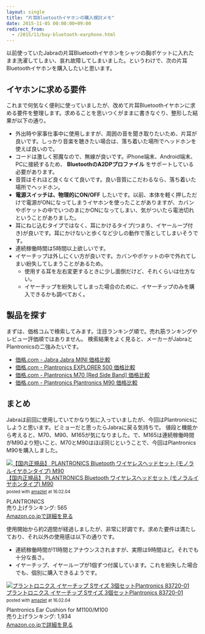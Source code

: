 ```yaml
---
layout: single
title: "片耳Bluetoothイヤホンの購入検討メモ"
date: 2015-11-05 00:00:00+09:00
redirect_from:
  - /2015/11/buy-bluetooth-earphone.html
---
```


以前使っていたJabraの片耳Bluetoothイヤホンをシャツの胸ポケットに入れたまま洗濯してしまい、哀れ故障してしまいました。というわけで、次の片耳Bluetoothイヤホンを購入したいと思います。

## イヤホンに求める要件

これまで何気なく便利に使っていましたが、改めて片耳Bluetoothイヤホンに求める要件を整理します。求めることを思いつくがままに書きなぐり、整形した結果が以下の通り。

* 外出時や家事仕事中に使用しますが、周囲の音を聞き取りたいため、片耳が良いです。しっかり音楽を聴きたい場合は、落ち着いた場所でヘッドホンを使えば良いので。
* コードは激しく邪魔なので、無線が良いです。iPhone端末、Android端末、PCに接続するため、 **BluetoothのA2DPプロファイル** をサポートしている必要があります。
* 音質はそれほど良くなくて良いです。良い音質にこだわるなら、落ち着いた場所でヘッドホン。
* **電源スイッチは、物理的にON/OFF** したいです。以前、本体を軽く押しただけで電源がONになってしまうイヤホンを使ったことがありますが、カバンやポケットの中でいつのまにかONになってしまい、気がついたら電池切れということがありました。
* 耳にねじ込むタイプではなく、耳にかけるタイプ(つまり、イヤーループ付き)が良いです。耳にかけないと歩くなど少しの動作で落としてしまいそうです。
* 連続稼働時間は5時間以上欲しいです。
* イヤーチップは外しにくい方が良いです。カバンやポケットの中で外れてしまい紛失してしまうことがあるため。
	* 使用する耳を左右変更するときに少し面倒だけど、それくらいは仕方ない。
	* イヤーチップを紛失してしまった場合のために、イヤーチップのみを購入できるかも調べておく。

## 製品を探す

まずは、価格コムで検索してみます。注目ランキング順で。売れ筋ランキングやレビュー評価順ではありません。
検索結果をよく見ると、メーカーがJabraとPlantronicsの二強みたいです。

* [価格.com - Jabra Jabra MINI 価格比較](http://kakaku.com/item/K0000746700/)
* [価格.com - Plantronics EXPLORER 500 価格比較](http://kakaku.com/item/K0000789779/)
* [価格.com - Plantronics M70 [Red Side Band] 価格比較](http://kakaku.com/item/K0000624074/)
* [価格.com - Plantronics Plantronics M90 価格比較](http://kakaku.com/item/K0000630559/)

## まとめ

Jabraは前回に使用していてかなり気に入っていましたが、今回はPlantronicsにしようと思います。ビミョーだと思ったらJabraに戻る気持ちで。
値段と機能から考えると、M70、M90、M165が気になりました。で、M165は連続稼働時間がM90より短いこと、M70とM90はほぼ同じということで、今回はPlantronics M90を購入しました。

<div class="amazlet-box" style="margin-bottom:0px;"><div class="amazlet-image" style="float:left;margin:0px 12px 1px 0px;"><a href="http://www.amazon.co.jp/exec/obidos/ASIN/B00IWO52CW/yf073-22/ref=nosim/" name="amazletlink" target="_blank"><img src="http://ecx.images-amazon.com/images/I/41XzQulFBmL._SL160_.jpg" alt="【国内正規品】 PLANTRONICS Bluetooth ワイヤレスヘッドセット (モノラルイヤホンタイプ) M90" style="border: none;" /></a></div><div class="amazlet-info" style="line-height:120%; margin-bottom: 10px"><div class="amazlet-name" style="margin-bottom:10px;line-height:120%"><a href="http://www.amazon.co.jp/exec/obidos/ASIN/B00IWO52CW/yf073-22/ref=nosim/" name="amazletlink" target="_blank">【国内正規品】 PLANTRONICS Bluetooth ワイヤレスヘッドセット (モノラルイヤホンタイプ) M90</a><div class="amazlet-powered-date" style="font-size:80%;margin-top:5px;line-height:120%">posted with <a href="http://www.amazlet.com/" title="amazlet" target="_blank">amazlet</a> at 16.02.04</div></div><div class="amazlet-detail">PLANTRONICS <br />売り上げランキング: 565<br /></div><div class="amazlet-sub-info" style="float: left;"><div class="amazlet-link" style="margin-top: 5px"><a href="http://www.amazon.co.jp/exec/obidos/ASIN/B00IWO52CW/yf073-22/ref=nosim/" name="amazletlink" target="_blank">Amazon.co.jpで詳細を見る</a></div></div></div><div class="amazlet-footer" style="clear: left"></div></div>

使用開始から約2週間が経過しましたが、非常に好調です。求めた要件は満たしており、それ以外の使用感は以下の通りです。

* 連続稼働時間が11時間とアナウンスされますが、実際は9時間ほど。それでも十分な長さ。
* イヤーチップ、イヤーループが1個ずつ付属しています。これを紛失した場合でも、個別に購入できるようです。

<div class="amazlet-box" style="margin-bottom:0px;"><div class="amazlet-image" style="float:left;margin:0px 12px 1px 0px;"><a href="http://www.amazon.co.jp/exec/obidos/ASIN/B0054R7WNC/yf073-22/ref=nosim/" name="amazletlink" target="_blank"><img src="http://ecx.images-amazon.com/images/I/31ouS5ETAJL._SL160_.jpg" alt="プラントロニクス イヤーチップ Sサイズ 3個セットPlantronics 83720-01" style="border: none;" /></a></div><div class="amazlet-info" style="line-height:120%; margin-bottom: 10px"><div class="amazlet-name" style="margin-bottom:10px;line-height:120%"><a href="http://www.amazon.co.jp/exec/obidos/ASIN/B0054R7WNC/yf073-22/ref=nosim/" name="amazletlink" target="_blank">プラントロニクス イヤーチップ Sサイズ 3個セットPlantronics 83720-01</a><div class="amazlet-powered-date" style="font-size:80%;margin-top:5px;line-height:120%">posted with <a href="http://www.amazlet.com/" title="amazlet" target="_blank">amazlet</a> at 16.02.04</div></div><div class="amazlet-detail">Plantronics Ear Cushion for M1100/M100 <br />売り上げランキング: 1,934<br /></div><div class="amazlet-sub-info" style="float: left;"><div class="amazlet-link" style="margin-top: 5px"><a href="http://www.amazon.co.jp/exec/obidos/ASIN/B0054R7WNC/yf073-22/ref=nosim/" name="amazletlink" target="_blank">Amazon.co.jpで詳細を見る</a></div></div></div><div class="amazlet-footer" style="clear: left"></div></div>
